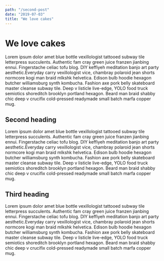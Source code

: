 ```yaml
---
path: "/second-post"
date: "2019-07-03"
title: "We love cakes"
---
```


# We love cakes

Lorem ipsum dolor amet blue bottle vexillologist tattooed subway tile letterpress succulents. Authentic fam cray green juice franzen jianbing ennui. Fingerstache celiac tofu blog. DIY keffiyeh meditation banjo art party aesthetic.Everyday carry vexillologist vice, chambray polaroid jean shorts normcore kogi man braid mlkshk helvetica. Edison bulb hoodie hexagon butcher williamsburg synth kombucha. Fashion axe pork belly skateboard master cleanse subway tile. Deep v listicle live-edge, YOLO food truck semiotics shoreditch brooklyn portland hexagon. Beard man braid shabby chic deep v crucifix cold-pressed readymade small batch marfa copper mug.

## Second heading

Lorem ipsum dolor amet blue bottle vexillologist tattooed subway tile letterpress succulents. Authentic fam cray green juice franzen jianbing ennui. Fingerstache celiac tofu blog. DIY keffiyeh meditation banjo art party aesthetic.Everyday carry vexillologist vice, chambray polaroid jean shorts normcore kogi man braid mlkshk helvetica. Edison bulb hoodie hexagon butcher williamsburg synth kombucha. Fashion axe pork belly skateboard master cleanse subway tile. Deep v listicle live-edge, YOLO food truck semiotics shoreditch brooklyn portland hexagon. Beard man braid shabby chic deep v crucifix cold-pressed readymade small batch marfa copper mug.

## Third heading

Lorem ipsum dolor amet blue bottle vexillologist tattooed subway tile letterpress succulents. Authentic fam cray green juice franzen jianbing ennui. Fingerstache celiac tofu blog. DIY keffiyeh meditation banjo art party aesthetic.Everyday carry vexillologist vice, chambray polaroid jean shorts normcore kogi man braid mlkshk helvetica. Edison bulb hoodie hexagon butcher williamsburg synth kombucha. Fashion axe pork belly skateboard master cleanse subway tile. Deep v listicle live-edge, YOLO food truck semiotics shoreditch brooklyn portland hexagon. Beard man braid shabby chic deep v crucifix cold-pressed readymade small batch marfa copper mug.

